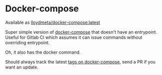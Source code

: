 # Docker-compose

Available as [lloydmeta/docker-compose:latest](https://hub.docker.com/r/lloydmeta/docker-compose/)

Super simple version of [docker-compose](https://hub.docker.com/r/docker/compose/) that doesn't have an entrypoint. Useful for Gitlab CI which assumes it can issue commands without overriding entrypoint.

Oh, it also has the docker command.

Should always track the latest [tags on docker-compose](https://hub.docker.com/r/docker/compose/tags/), send a PR if you want an update.

